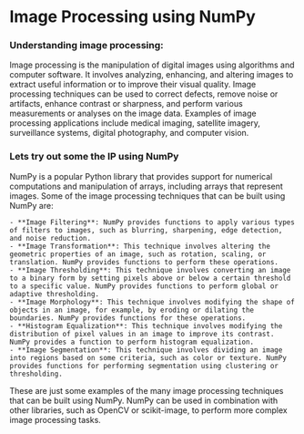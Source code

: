 # Image Processing using NumPy

### Understanding image processing:
Image processing is the manipulation of digital images using algorithms and computer software. It involves analyzing, enhancing, and altering images to extract useful information or to improve their visual quality. Image processing techniques can be used to correct defects, remove noise or artifacts, enhance contrast or sharpness, and perform various measurements or analyses on the image data. Examples of image processing applications include medical imaging, satellite imagery, surveillance systems, digital photography, and computer vision.

### Lets try out some the IP using NumPy

NumPy is a popular Python library that provides support for numerical computations and manipulation of arrays, including arrays that represent images. Some of the image processing techniques that can be built using NumPy are:   

    - **Image Filtering**: NumPy provides functions to apply various types of filters to images, such as blurring, sharpening, edge detection, and noise reduction.
    - **Image Transformation**: This technique involves altering the geometric properties of an image, such as rotation, scaling, or translation. NumPy provides functions to perform these operations.
    - **Image Thresholding**: This technique involves converting an image to a binary form by setting pixels above or below a certain threshold to a specific value. NumPy provides functions to perform global or adaptive thresholding.    
    - **Image Morphology**: This technique involves modifying the shape of objects in an image, for example, by eroding or dilating the boundaries. NumPy provides functions for these operations.
    - **Histogram Equalization**: This technique involves modifying the distribution of pixel values in an image to improve its contrast. NumPy provides a function to perform histogram equalization.
    - **Image Segmentation**: This technique involves dividing an image into regions based on some criteria, such as color or texture. NumPy provides functions for performing segmentation using clustering or thresholding.

These are just some examples of the many image processing techniques that can be built using NumPy. NumPy can be used in combination with other libraries, such as OpenCV or scikit-image, to perform more complex image processing tasks.
